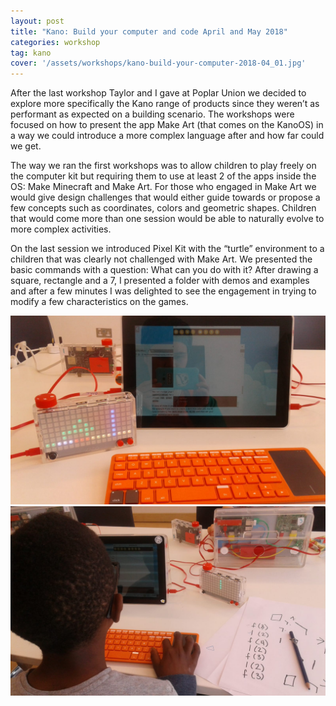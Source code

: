 ```yaml
---
layout: post
title: "Kano: Build your computer and code April and May 2018"
categories: workshop
tag: kano
cover: '/assets/workshops/kano-build-your-computer-2018-04_01.jpg'
---
```


After the last workshop Taylor and I gave at Poplar Union we decided to explore more specifically the Kano range of products since they weren’t as performant as expected on a building scenario. The workshops were focused on how to present the app Make Art (that comes on the KanoOS) in a way we could introduce a more complex language after and how far could we get.

The way we ran the first workshops was to allow children to play freely on the computer kit but requiring them to use at least 2 of the apps inside the OS: Make Minecraft and Make Art. For those who engaged in Make Art we would give design challenges that would either guide towards or propose a few concepts such as coordinates, colors and geometric shapes. Children that would come more than one session would be able to naturally evolve to more complex activities.

On the last session we introduced Pixel Kit with the “turtle” environment to a children that was clearly not challenged with Make Art. We presented the basic commands with a question: What can you do with it? After drawing a square, rectangle and a 7, I presented a folder with demos and examples and after a few minutes I was delighted to see the engagement in trying to modify a few characteristics on the games.

![](/assets/workshops/kano-build-your-computer-2018-04_01.jpg)
![](/assets/workshops/kano-build-your-computer-2018-04_03.jpg)

